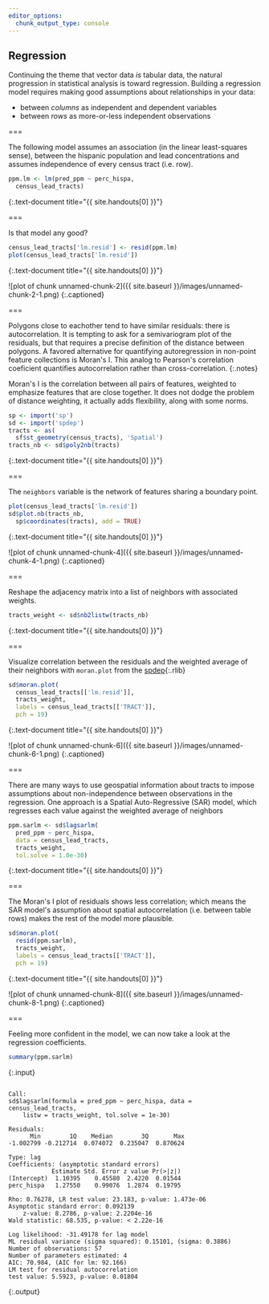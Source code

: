 ```yaml
---
editor_options: 
  chunk_output_type: console
---
```


## Regression

Continuing the theme that vector data *is* tabular data, the natural
progression in statistical analysis is toward regression. Building a regression
model requires making good assumptions about relationships in your data:

- between *columns* as independent and dependent variables
- between *rows* as more-or-less independent observations

===

The following model assumes an association (in the linear least-squares sense),
between the hispanic population and lead concentrations and assumes independence
of every census tract (i.e. row).


~~~r
ppm.lm <- lm(pred_ppm ~ perc_hispa,
  census_lead_tracts)
~~~
{:.text-document title="{{ site.handouts[0] }}"}

===

Is that model any good?


~~~r
census_lead_tracts['lm.resid'] <- resid(ppm.lm)
plot(census_lead_tracts['lm.resid'])
~~~
{:.text-document title="{{ site.handouts[0] }}"}

![plot of chunk unnamed-chunk-2]({{ site.baseurl }}/images/unnamed-chunk-2-1.png)
{:.captioned}

===

Polygons close to eachother tend to have similar residuals: there is
autocorrelation. It is tempting to ask for a semivariogram plot of the
residuals, but that requires a precise definition of the distance between
polygons. A favored alternative for quantifying autoregression in non-point
feature collections is Moran's I. This analog to Pearson's correlation
coeficient quantifies autocorrelation rather than cross-correlation.
{:.notes}

Moran's I is the correlation between all pairs of features, weighted to
emphasize features that are close together. It does not dodge the problem of
distance weighting, it actually adds flexibility, along with some norms.


~~~r
sp <- import('sp')
sd <- import('spdep')
tracts <- as(
  sf$st_geometry(census_tracts), 'Spatial')
tracts_nb <- sd$poly2nb(tracts)
~~~
{:.text-document title="{{ site.handouts[0] }}"}

===

The `neighbors` variable is the network of features sharing a boundary point.


~~~r
plot(census_lead_tracts['lm.resid'])
sd$plot.nb(tracts_nb,
  sp$coordinates(tracts), add = TRUE)
~~~
{:.text-document title="{{ site.handouts[0] }}"}

![plot of chunk unnamed-chunk-4]({{ site.baseurl }}/images/unnamed-chunk-4-1.png)
{:.captioned}

===

Reshape the adjacency matrix into a list of neighbors with associated weights.


~~~r
tracts_weight <- sd$nb2listw(tracts_nb)
~~~
{:.text-document title="{{ site.handouts[0] }}"}

===

Visualize correlation between the residuals and the weighted average of their
neighbors with `moran.plot` from the [spdep](){:.rlib}


~~~r
sd$moran.plot(
  census_lead_tracts[['lm.resid']],
  tracts_weight,
  labels = census_lead_tracts[['TRACT']],
  pch = 19)
~~~
{:.text-document title="{{ site.handouts[0] }}"}

![plot of chunk unnamed-chunk-6]({{ site.baseurl }}/images/unnamed-chunk-6-1.png)
{:.captioned}

===

There are many ways to use geospatial information about tracts to impose
assumptions about non-independence between observations in the regression. One
approach is a Spatial Auto-Regressive (SAR) model, which regresses each value against
the weighted average of neighbors


~~~r
ppm.sarlm <- sd$lagsarlm(
  pred_ppm ~ perc_hispa,
  data = census_lead_tracts,
  tracts_weight,
  tol.solve = 1.0e-30)
~~~
{:.text-document title="{{ site.handouts[0] }}"}

===

The Moran's I plot of residuals shows less correlation; which means the SAR
model's assumption about spatial autocorrelation (i.e. between table rows) makes
the rest of the model more plausible.


~~~r
sd$moran.plot(
  resid(ppm.sarlm),
  tracts_weight,
  labels = census_lead_tracts[['TRACT']],
  pch = 19)
~~~
{:.text-document title="{{ site.handouts[0] }}"}

![plot of chunk unnamed-chunk-8]({{ site.baseurl }}/images/unnamed-chunk-8-1.png)
{:.captioned}

===

Feeling more confident in the model, we can now take a look at the regression
coefficients.


~~~r
summary(ppm.sarlm)
~~~
{:.input}
~~~

Call:
sd$lagsarlm(formula = pred_ppm ~ perc_hispa, data = census_lead_tracts, 
    listw = tracts_weight, tol.solve = 1e-30)

Residuals:
      Min        1Q    Median        3Q       Max 
-1.002799 -0.212714  0.074072  0.235047  0.870624 

Type: lag 
Coefficients: (asymptotic standard errors) 
            Estimate Std. Error z value Pr(>|z|)
(Intercept)  1.10395    0.45580  2.4220  0.01544
perc_hispa   1.27550    0.99076  1.2874  0.19795

Rho: 0.76278, LR test value: 23.183, p-value: 1.473e-06
Asymptotic standard error: 0.092139
    z-value: 8.2786, p-value: 2.2204e-16
Wald statistic: 68.535, p-value: < 2.22e-16

Log likelihood: -31.49178 for lag model
ML residual variance (sigma squared): 0.15101, (sigma: 0.3886)
Number of observations: 57 
Number of parameters estimated: 4 
AIC: 70.984, (AIC for lm: 92.166)
LM test for residual autocorrelation
test value: 5.5923, p-value: 0.01804
~~~
{:.output}


